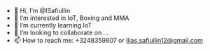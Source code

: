 - 👋 Hi, I’m @ISafiullin
- 👀 I’m interested in IoT, Boxing and MMA
- 🌱 I’m currently learning IoT
- 💞️ I’m looking to collaborate on ...
- 📫 How to reach me: +3248359807 or ilias.safiullin12@gmail.com

<!---
ISafiullin/ISafiullin is a ✨ special ✨ repository because its `README.md` (this file) appears on your GitHub profile.
You can click the Preview link to take a look at your changes.
--->
